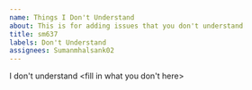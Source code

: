 ```yaml
---
name: Things I Don't Understand
about: This is for adding issues that you don't understand
title: sm637
labels: Don't Understand
assignees: Sumanmhalsank02
---
```


I don't understand <fill in what you don't here>
